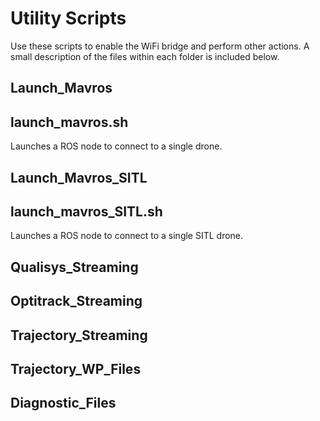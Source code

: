 Utility Scripts
===============

Use these scripts to enable the WiFi bridge and perform other actions. A small description of the files within each folder is included below.

Launch_Mavros
----------------

launch_mavros.sh
----------------

Launches a ROS node to connect to a single drone. 

Launch_Mavros_SITL
----------------

launch_mavros_SITL.sh
----------------

Launches a ROS node to connect to a single SITL drone. 

Qualisys_Streaming
----------------

Optitrack_Streaming
----------------

Trajectory_Streaming
----------------


Trajectory_WP_Files
----------------


Diagnostic_Files
----------------
